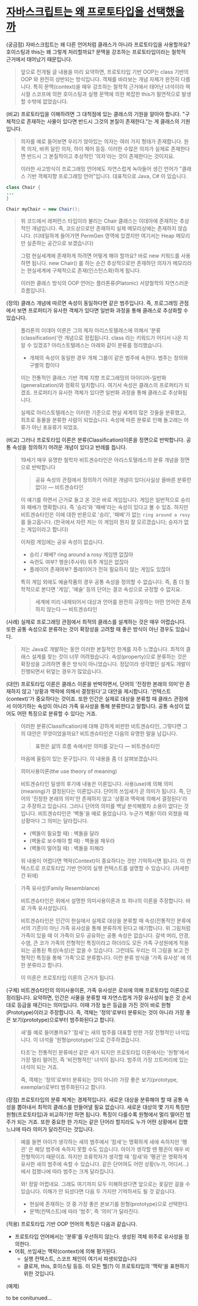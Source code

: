 # [자바스크립트는 왜 프로토타입을 선택했을까](https://medium.com/@limsungmook/%EC%9E%90%EB%B0%94%EC%8A%A4%ED%81%AC%EB%A6%BD%ED%8A%B8%EB%8A%94-%EC%99%9C-%ED%94%84%EB%A1%9C%ED%86%A0%ED%83%80%EC%9E%85%EC%9D%84-%EC%84%A0%ED%83%9D%ED%96%88%EC%9D%84%EA%B9%8C-997f985adb42)

(궁금점) 자바스크립트는 왜 다른 언어처럼 클래스가 아니라 프로토타입을 사용할까요? 호이스팅과 this는 왜 그렇게 처리할까요? 문맥을 강조하는 프로토타입이라는 철학적 근거에서 태어났기 때문입니다.

> 앞으로 전개될 글 내용을 미리 요약하면, 프로토타입 기반 OOP는 class 기반의 OOP 와 완전히 상반되는 방식입니다. 객체를 바라보는 개념 자체가 완전히 다릅니다. 특히 문맥(context)을 매우 강조하는 철학적 근거에서 태어난 녀석이라 렉시컬 스코프에 의한 호이스팅과 실행 문맥에 의한 복잡한 this가 필연적으로 발생할 수밖에 없었습니다.

(비교) 프로토타입을 이해하려면 그 대척점에 있는 클래스의 기원을 알아야 합니다. "구체적으로 존재하는 사물이 있다면 반드시 그것의 본질이 존재한다."는 게 클래스의 기원입니다.

> 의자를 예로 들어보면 우리가 앉아있는 의자는 여러 가지 형태가 존재합니다. 원목 의자, 바퀴 달린 의자, 하이 체어 등등. 이러한 수많은 의자가 실제로 존재한다면 반드시 그 본질적이고 추상적인 '의자'라는 것이 존재한다는 것이지요.
>
> 이러한 사고방식이 프로그래밍 언어에도 자연스럽게 녹아들어 생긴 언어가 "클래스 기반 객체지향 프로그래밍 언어"입니다. 대표적으로 Java, C# 이 있습니다.

```java
class Chair {
...
}

Chair myChair = new Chair();
```

> 위 코드에서 레퍼런스 타입이라 불리는 Chair 클래스는 이데아에 존재하는 추상적인 개념입니다. 즉, 코드상으로만 존재하지 실제 메모리상에는 존재하지 않습니다. (디테일하게 들어가면 PermGen 영역에 있겠지만 여기서는 Heap 메모리만 실존하는 공간으로 보겠습니다)
>
> 그럼 현실세계에 존재하게 하려면 어떻게 해야 할까요? 바로 new 키워드를 사용하면 됩니다. new Chair() 를 하는 순간 추상적으로만 존재하던 의자가 메모리라는 현실세계에 구체적으로 존재(인스턴스화)하게 됩니다.
>
> 이러한 클래스 방식의 OOP 언어는 플라톤류(Platonic) 서양철학의 자연스러운 흐름입니다.

(정의) 클래스 개념에 따르면 속성이 동일하다면 같은 범주입니다. 즉, 프로그래밍 관점에서 보면 프로퍼티가 유사한 객체가 있다면 일반화 과정을 통해 클래스로 추상화할 수 있습니다.

> 플라톤의 이데아 이론은 그의 제자 아리스토텔레스에 의해서 '분류(classification)'란 개념으로 정립됩니다. class 라는 키워드가 어디서 나온 지 알 수 있겠죠? 아리스토텔레스는 아래와 같이 분류를 정리했습니다.
>
> - 개체의 속성이 동일한 경우 개체 그룹이 같은 범주에 속한다. 범주는 정의와 구별의 합이다
>
> 이는 전통적인 클래스 기반 객체 지향 프로그래밍의 아이디어-일반화(generalization)와 정확히 일치합니다. 여기서 속성은 클래스의 프로퍼티가 되겠죠. 프로퍼티가 유사한 객체가 있다면 일반화 과정을 통해 클래스로 추상화됩니다.
>
> 실제로 아리스토텔레스는 이러한 기준으로 현실 세계의 많은 것들을 분류했고, 최초로 동물을 분류한 사람이 되었습니다. 속성에 따른 분류로 인해 돌고래는 어류가 아닌 포유류가 되었죠.

(비교) 그러나 프로토타입 이론은 분류(Classification)이론을 정면으로 반박합니다. 공통 속성을 정의하기 어려운 개념이 있다고 반례를 듭니다.

> 19세기 매우 유명한 철학자 비트겐슈타인은 아리스토텔레스의 분류 개념을 정면으로 반박합니다
>
> > 공유 속성의 관점에서 정의하기 어려운 개념이 있다(사실상 올바른 분류란 없다) — 비트겐슈타인
>
> 이 얘기를 하면서 근거로 들고 온 것은 바로 게임입니다. 게임은 일반적으로 승리와 패배가 명확합니다. 즉 '승리'와 '패배'라는 속성이 있다고 볼 수 있죠. 하지만 비트겐슈타인은 이에 대한 반론으로 '승리', '패배'가 없는 `ring around a rosy`를 들고옵니다. (한국에서 자란 저는 이 게임이 뭔지 잘 모르겠습니다; 승자가 없는 게임이라고 합니다)
>
> 이처럼 게임에는 공유 속성이 없습니다.
>
> - 승리 / 패배? ring around a rosy 게임엔 없잖아
> - 숙련도 여부? 행운(주사위) 위주 게임은 없잖아
> - 플레이어 존재여부? 플레이어가 전혀 필요하지 않는 게임도 있잖아
>
> 특히 게임 외에도 예술작품의 경우 공통 속성을 정의할 수 없습니다. 즉, 좀 더 철학적으로 본다면 '게임', '예술' 등의 단어는 결코 속성으로 규정할 수 없지요.
>
> > 세계에 미리 내재되어서 대상과 언어를 완전히 규정하는 어떤 언어란 존재하지 않는다 — 비트겐슈타인

(사례) 실제로 프로그래밍 관점에서 최적의 클래스를 설계하는 것은 매우 어렵습니다. 또한 공통 속성으로 분류하는 것이 확장성을 고려할 때 좋은 방식이 아닌 경우도 있습니다.

> 저는 Java로 개발하는 동안 이러한 본질적인 한계를 자주 느꼈습니다. 최적의 클래스 설계를 찾는 것이 너무 어려웠습니다. 속성(property)으로 분류하는 것은 확장성을 고려하면 좋은 방식이 아니었습니다. 정답이라 생각했던 설계도 개발이 진행되면서 뒤엎는 경우가 많았습니다.

(대안) 프로토타입 이론은 클래스 이론을 반박하면서, 단어의 '진정한 본래의 의미'란 존재하지 않고 '상황과 맥락에 의해서 결정된다'고 대안을 제시합니다. '컨텍스트(context)'가 중요하다는 것이죠. 또한 인간은 실제로 대상을 분류할 때 클래스 관점에서 이야기하는 속성이 아니라 가족 유사성을 통해 분류한다고 말합니다. 공통 속성이 없어도 어떤 특징으로 분류할 수 있다는 거죠.

> 이러한 분류(Classification)에 대해 강하게 비판한 비트겐슈타인, 그렇다면 그의 대안은 무엇이었을까요? 비트겐슈타인은 다음의 유명한 말을 남깁니다.
>
> > 표현은 삶의 흐름 속에서만 의미를 갖는다 — 비트겐슈타인
>
> 마음에 울림이 있는 문구입니다. 이 내용을 좀 더 살펴보겠습니다.

> 의미사용이론(the use theory of meaning)
>
> 비트겐슈타인 일생의 후기에 내놓은 이론입니다. 사용(use)에 의해 의미(meaning)가 결정된다는 이론입니다. 단어의 쓰임새가 곧 의미가 됩니다. 즉, 단어의 '진정한 본래의 의미'란 존재하지 않고 '상황과 맥락에 의해서 결정된다'라고 주장하고 있습니다. 그러니 단어의 의미를 백날 분석해봤자 소용이 없다는 것입니다.
> 비트겐슈타인은 '벽돌'을 예로 들었습니다. 누군가 벽돌! 이라 외쳤을 때 상황마다 그 의미는 달라집니다.
>
> - (벽돌이 필요할 때) : 벽돌을 달라
> - (벽돌로 보수해야 할 때) : 벽돌을 채우라
> - (벽돌이 떨어질 때) : 벽돌을 피해라
>
> 위 내용이 어렵다면 맥락(Context)이 중요하다는 것만 기억하시면 됩니다. 이 컨텍스트로 프로토타입 기반 언어의 실행 컨텍스트를 설명할 수 있습니다. (자세한 건 뒤에)

> 가족 유사성(Family Resemblance)
>
> 비트겐슈타인은 위에서 설명한 의미사용이론과 또 하나의 이론을 주장합니다. 바로 가족 유사성입니다.
>
> 비트겐슈타인은 인간이 현실에서 실제로 대상을 분류할 때 속성(전통적인 분류에서의 기준)이 아닌 가족 유사성을 통해 분류하게 된다고 얘기합니다.
> 위 그림처럼 가족이 있을 때 이 가족이 모두 공유하는 공통 속성은 없습니다. 갈색 머리, 안경, 수염, 큰 코가 가족의 전형적인 특징이라고 하더라도 모든 가족 구성원에게 적용되는 공통된 특성(속성)은 없을 수 있습니다. 그런데도 우리는 이 그림을 보고 전형적인 특징을 통해 '가족'으로 분류합니다. 이런 분류 방식을 '가족 유사성' 에 의한 분류라고 합니다.
>
> 이 이론은 프로토타입 이론의 근거가 됩니다.

(구체) 비트겐슈타인의 의미사용이론, 가족 유사성은 로쉬에 의해 프로토타입 이론으로 정리됩니다. 요약하면, 인간은 사물을 분류할 때 자연스럽게 가장 유사성이 높은 것 순서대로 등급을 매긴다는 의미입니다. 이때 가장 높은 등급을 가진 것이 바로 원형(Prototype)이라고 주장합니다. 즉, 객체는 '정의'로부터 분류되는 것이 아니라 가장 좋은 보기(prototype)으로부터 범주화된다고 합니다.

> 새'를 예로 들어볼까요? '참새'는 새의 범주를 대표할 만한 가장 전형적인 녀석입니다. 이 녀석을 '원형(prototype)'으로 간주하겠습니다.
>
> 타조'는 전통적인 분류에선 같은 새가 되지만 프로토타입 이론에서는 '원형'에서 가장 멀리 떨어진, 즉 '비전형적인' 녀석이 됩니다. 범주의 가장 끄트머리에 있는 녀석이 되는 거죠.
>
> 즉, 객체는 '정의'로부터 분류되는 것이 아니라 가장 좋은 보기(prototype, exemplar)로부터 범주화된다고 합니다.

(장점) 프로토타입의 분류 체계는 경제적입니다. 새로운 대상을 분류해야 할 때 공통 속성을 뽑아내서 최적의 클래스를 만들어낼 필요 없습니다. 새로운 대상의 몇 가지 특징만 원형(프로토타입)과 비교하기만 하면 됩니다. 특징이 다를수록 원형에서 멀리 떨어진 범주가 되는 거죠. 또한 중요한 한 가지는 같은 단어라 할지라도 누가 어떤 상황에서 접했느냐에 따라 의미가 달라진다는 것입니다.

> 예를 들면 아이가 생각하는 새의 범주에서 '참새'는 명확하게 새에 속하지만 '펭귄' 은 해당 범주에 속하지 못할 수도 있습니다. 아이가 생각할 땐 펭귄이 매우 비전형적이기 때문이죠. 하지만 조류학자가 생각할 때 '참새'와 '펭귄'은 명확하게 유사한 새의 범주에 속할 수 있습니다. 같은 단어여도 어떤 상황(누가, 어디서…)에서 접했나에 따라 범주는 크게 달라집니다.
>
> 와! 정말 어렵네요. 그래도 여기까지 모두 이해하셨다면 앞으로는 꽃길만 걸을 수 있습니다. 이해가 안 되셨다면 다음 두 가지만 기억하셔도 될 것 같습니다.
>
> - 현실에 존재하는 것 중 가장 좋은 본보기를 원형(prototype)으로 선택한다.
> - 문맥(컨텍스트)에 따라 '범주', 즉 '의미'가 달라진다.

(적용) 프로토타입 기반 OOP 언어의 특징은 다음과 같습니다.

- 프로토타입 언어에서는 '분류'를 우선하지 않는다. 생성된 객체 위주로 유사성을 정의한다.
- 어휘, 쓰임새는 맥락(context)에 의해 평가된다.
  - 실행 컨텍스트, 스코프 체인이 여기서 파생되었습니다
  - 클로져, this, 호이스팅 등등. 이 모든 헬(?) 이 프로토타입의 '맥락'을 표현하기 위한 것입니다.

(예제)

to be conitunued...
